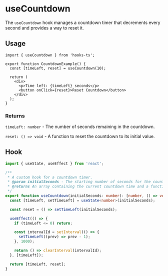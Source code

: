 # useCountdown

The `useCountdown` hook manages a countdown timer that decrements every second and provides a way to reset it.

## Usage

```tsx
import { useCountdown } from 'hooks-ts';

export function CountdownExample() {
  const [timeLeft, reset] = useCountdown(10);

  return (
    <div>
      <p>Time left: {timeLeft} seconds</p>
      <button onClick={reset}>Reset Countdown</button>
    </div>
  );
}
```

### Returns

`timeLeft: number` - The number of seconds remaining in the countdown.

`reset: () => void` - A function to reset the countdown to its initial value.

## Hook

```ts
import { useState, useEffect } from 'react';

/**
 * A custom hook for a countdown timer.
 * @param initialSeconds - The starting number of seconds for the countdown.
 * @returns An array containing the current countdown time and a function to reset the countdown.
 */
export function useCountdown(initialSeconds: number): [number, () => void] {
  const [timeLeft, setTimeLeft] = useState<number>(initialSeconds);

  const reset = () => setTimeLeft(initialSeconds);

  useEffect(() => {
    if (timeLeft <= 0) return;

    const intervalId = setInterval(() => {
      setTimeLeft((prev) => prev - 1);
    }, 1000);

    return () => clearInterval(intervalId);
  }, [timeLeft]);

  return [timeLeft, reset];
}
```
